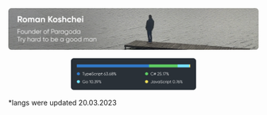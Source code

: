 <img src="./img/me.png" />

<p align="center">
   <img src="./img/langs-20-3-2023.svg" width="50%" >
</p>

\*langs were updated 20.03.2023
